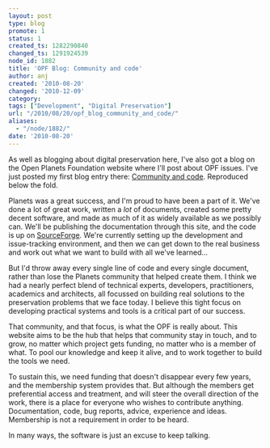```yaml
---
layout: post
type: blog
promote: 1
status: 1
created_ts: 1282290840
changed_ts: 1291924539
node_id: 1882
title: 'OPF Blog: Community and code'
author: anj
created: '2010-08-20'
changed: '2010-12-09'
category:
tags: ["Development", "Digital Preservation"]
url: "/2010/08/20/opf_blog_community_and_code/"
aliases:
  - "/node/1882/"
date: '2010-08-20'
---
```

As well as blogging about digital preservation here, I've also got a blog on the Open Planets Foundation website where I'll post about OPF issues. I've just posted my first blog entry there: <a href="http://openpreservation.org/knowledge/blogs/2010/08/19/community-and-code/">Community and code</a>. Reproduced below the fold.
<!--break-->
<p>Planets was a great success, and I'm proud to have been a part of it. We've done a lot of great work, written a <em>lot</em> of documents, created some pretty decent software, and made as much of it as widely available as we possibly can. We'll be publishing the documentation through this site, and the code is up on <a href="http://planets-suite.sourceforge.net/">SourceForge</a>. We're currently setting up the development and issue-tracking environment, and then we can get down to the real business and work out what we want to build with all we've learned...</p>
<p>But I'd throw away every single line of code and every single document, rather than lose the Planets community that helped create them. I think we had a nearly perfect blend of technical experts, developers,&nbsp;practitioners, academics and architects, all focussed on building real solutions to the preservation problems that we face today. I believe this tight focus on developing practical systems and tools is a critical part of our success.</p>
<p>That community, and that focus, is what the OPF is really about. This website aims to be the hub that helps that community stay in touch, and to grow, no matter which project gets funding, no matter who is a member of what. To pool our knowledge and keep it alive, and to work together to build the tools we need.</p>
<p>To sustain this, we need funding that doesn't disappear every few years, and the membership system provides that. But although the members get preferential access and treatment, and will steer the overall direction of the work, there is a place for everyone who wishes to contribute anything. Documentation, code, bug reports, advice, experience and ideas. Membership is not a requirement in order to be heard.</p>
<p>In many ways, the software is just an excuse to keep talking.</p>
